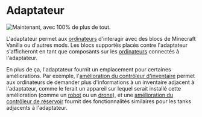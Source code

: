 # Adaptateur

![Maintenant, avec 100% de plus de tout.](oredict:oc:adapter)

L'adaptateur permet aux [ordinateurs](../general/computer.md) d'interagir avec des blocs de Minecraft Vanilla ou d'autres mods. Les blocs supportés placés contre l'adaptateur s'afficheront en tant que composants sur les [ordinateurs](../general/computer.md) connectés à l'adaptateur.

En plus de ça, l'adaptateur fournit un emplacement pour certaines améliorations. Par exemple, l'[amélioration du contrôleur d'inventaire](../item/inventoryControllerUpgrade.md) permet aux ordinateurs de demander plus d'informations à un inventaire adjacent à l'adaptateur, comme le ferait un appareil sur lequel serait installé cette amélioration (comme un [robot](robot.md) ou un [drone](../item/drone.md)), et une [amélioration du contrôleur de réservoir](../item/tankControllerUpgrade.md) fournit des fonctionnalités similaires pour les tanks adjacents à l'adaptateur.
